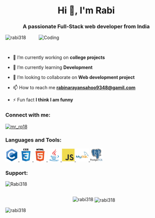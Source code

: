 <h1 align="center">Hi 👋, I'm Rabi</h1>
<h3 align="center">A passionate Full-Stack web developer from India</h3>
<img align="right" alt="Coding" width="400" src="https://miro.medium.com/v2/resize:fit:1200/0*M4bxiCIjcTK-2Xr6.jpeg">

<p align="left"> <img src="https://komarev.com/ghpvc/?username=rabi318&label=Profile%20views&color=0e75b6&style=flat" alt="rabi318" /> </p>

<p align="left"> <a href="https://twitter.com/" target="blank"><img src="https://img.shields.io/twitter/follow/?logo=twitter&style=for-the-badge" alt="" /></a> </p>

- 🔭 I’m currently working on **college projects**

- 🌱 I’m currently learning **Development**

- 👯 I’m looking to collaborate on **Web development project**

- 📫 How to reach me **rabinarayansahoo9348@gamil.com**

- ⚡ Fun fact **I think I am funny**

<h3 align="left">Connect with me:</h3>
<p align="left">
<a href="https://instagram.com/mr_rp18" target="blank"><img align="center" src="https://raw.githubusercontent.com/rahuldkjain/github-profile-readme-generator/master/src/images/icons/Social/instagram.svg" alt="mr_rp18" height="30" width="40" /></a>
</p>

<h3 align="left">Languages and Tools:</h3>
<p align="left"> <a href="https://www.cprogramming.com/" target="_blank" rel="noreferrer"> <img src="https://raw.githubusercontent.com/devicons/devicon/master/icons/c/c-original.svg" alt="c" width="40" height="40"/> </a> <a href="https://www.w3schools.com/css/" target="_blank" rel="noreferrer"> <img src="https://raw.githubusercontent.com/devicons/devicon/master/icons/css3/css3-original-wordmark.svg" alt="css3" width="40" height="40"/> </a> <a href="https://www.w3.org/html/" target="_blank" rel="noreferrer"> <img src="https://raw.githubusercontent.com/devicons/devicon/master/icons/html5/html5-original-wordmark.svg" alt="html5" width="40" height="40"/> </a> <a href="https://www.java.com" target="_blank" rel="noreferrer"> <img src="https://raw.githubusercontent.com/devicons/devicon/master/icons/java/java-original.svg" alt="java" width="40" height="40"/> </a> <a href="https://developer.mozilla.org/en-US/docs/Web/JavaScript" target="_blank" rel="noreferrer"> <img src="https://raw.githubusercontent.com/devicons/devicon/master/icons/javascript/javascript-original.svg" alt="javascript" width="40" height="40"/> </a> <a href="https://www.mysql.com/" target="_blank" rel="noreferrer"> <img src="https://raw.githubusercontent.com/devicons/devicon/master/icons/mysql/mysql-original-wordmark.svg" alt="mysql" width="40" height="40"/> </a> <a href="https://www.postgresql.org" target="_blank" rel="noreferrer"> <img src="https://raw.githubusercontent.com/devicons/devicon/master/icons/postgresql/postgresql-original-wordmark.svg" alt="postgresql" width="40" height="40"/> </a> </p>

<h3 align="left">Support:</h3>
<p><a href="https://www.buymeacoffee.com/Rabi318"> <img align="left" src="https://cdn.buymeacoffee.com/buttons/v2/default-yellow.png" height="50" width="210" alt="Rabi318" /></a></p><br><br>

<p><img align="left" src="https://github-readme-stats.vercel.app/api/top-langs?username=rabi318&show_icons=true&locale=en&layout=compact" alt="rabi318" /></p>

<p>&nbsp;<img align="center" src="https://github-readme-stats.vercel.app/api?username=rabi318&show_icons=true&locale=en" alt="rabi318" /></p>

<p><img align="center" src="https://github-readme-streak-stats.herokuapp.com/?user=rabi318&" alt="rabi318" /></p>

